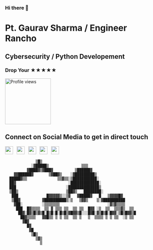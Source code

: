 ### Hi there 👋
# Pt. Gaurav Sharma / Engineer Rancho
## Cybersecurity / Python Developement
### Drop Your ★★★★★

<a href="https://github.com/EngineerRancho">
  <img src="https://komarev.com/ghpvc/?username=EngineerRancho&base=3000&color=brightgreen" alt="Profile views" title="Profile views" style="width: 150px; height: auto;" />
</a>

## Connect on Social Media to get in direct touch

[<img src="https://img.shields.io/badge/Email-Contact-red?style=for-the-badge" height="26"/>](mailto:2gauravpandit@gmail.com) &nbsp;
[<img src="https://img.shields.io/badge/LinkedIn-Connect-blue?style=for-the-badge" height="26"/>](https://www.linkedin.com/in/pt-gaurav-sharma) &nbsp;
[<img src="https://img.shields.io/badge/Instagram-Follow-orange?style=for-the-badge" height="26"/>](https://www.instagram.com/gauravpandit_4ever) &nbsp;
[<img src="https://img.shields.io/badge/Snapchat-Add-yellow?style=for-the-badge" height="26"/>](http://www.snapchat.com/add/gauravpandit_1) &nbsp;
[<img src="https://img.shields.io/badge/WhatsApp-Chat-brightgreen?style=for-the-badge" height="26"/>](https://wa.me/+15623997104) &nbsp;

                  ▒█▒ 
                ░▓█████▒               ▒▒▒ 
              ▓████▓▒▓███▓          ▒██████▓
        ▓▓██████▓       ▒▓██▓▒    ░▓█████████▒
      █████▓▒▒              ▒▒▓▒▒░▒███████████░ 
      ██▓                        ░█████████████░
      ███                       ░██████████████▒
      ▒██▒                      ▒██▓▒   ████████░
       ███             █▓▓▓▓▓▒░░▒▓   ▓█████▓   █   ▒▓▓▓▓█▓
       ▒██▓          ▓██████████▒░▒   ▒▓▓▒    ▒░▓██████████ 
        ▓██░         ░▒▒▒▒▒▒▒                      ░▓▒▓▒▒▒▒
         ███  █▓▒▒▒▒  ▒▒ ▓ ▒▒▒ ▒▒  ▒▒ ▒▒  █▓▓ ░▒  ▒▒  ▒▒▒▓▒  ▒▒
          ██▓░█▓▒█▒▓▒█░█▒█░█░█▒█▒▓█▓▓▒█░░░█▓█░▓▒█▒█░█▓▓░▒█▒█▓▓▒█
           ██▓▒▒▒▒   ▓▓█▒▒ ▒ ▒ ▒▒  ▒▒ ▒   ▒  ▒▒▒▒ ▒ ▒ ▒▒  ░▒ ▒▒
            ▓█▓
              █▓
               ▓█
                ▒█▒
                  ▒▓▒
                    ▒



<!--

[<img src="https://img.icons8.com/color/144/000000/linkedin.png" height="90"/>](https://www.linkedin.com/in/pt-gaurav-sharma) &nbsp;
[<img src="https://img.icons8.com/color/144/000000/instagram-new.png" height="90"/>](https://www.instagram.com/gauravpandit_4ever) &nbsp;
[<img src="https://img.icons8.com/color/144/000000/snapchat.png" height="90"/>](http://www.snapchat.com/add/gauravpandit_1) &nbsp;
[<img src="https://img.icons8.com/color/144/000000/whatsapp.png" height="90"/>](https://wa.me/+15623997104) &nbsp;
[<img src="https://img.icons8.com/color/144/000000/email.png" height="90"/>](mailto:2gauravpandit@gmail.com)
-->

<!-- 🔭 I’m currently working on Mini Project ideas 
- 🌱 I’m currently learning Cyber cecurity 
- 👯 I’m looking to collaborate on GitHub
- 🤔 I’m looking for help with ... can't say 
- 💬 Ask me about ... myself 😅
- 📫 How to reach me: ... Prefer Links on Profile
- ⚡ Fun fact: ... solving the issues in your issue solvings.!
-->
